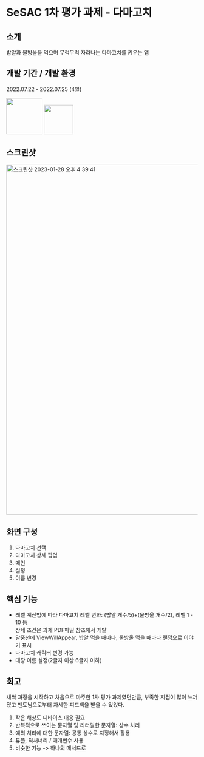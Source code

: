 # SeSAC 1차 평가 과제 - 다마고치

## 소개  
밥알과 물방울을 먹으며 무럭무럭 자라나는 다마고치를 키우는 앱  
  
  
## 개발 기간 / 개발 환경  
2022.07.22 - 2022.07.25 (4일)

<img width="95" src="https://img.shields.io/badge/Xcode-13.4.1-blue"> <img width="77" src="https://img.shields.io/badge/iOS-15.0+-silver">  
  
  
## 스크린샷  
<img width="923" alt="스크린샷 2023-01-28 오후 4 39 41" src="https://user-images.githubusercontent.com/87454813/215253647-ac8c4ce5-6b64-4d03-9ccf-1a2bf58816e3.png">


## 화면 구성  
1. 다마고치 선택
2. 다마고치 상세 팝업
3. 메인
4. 설정
5. 이름 변경  
  
  
## 핵심 기능  
- 레벨 계산법에 따라 다마고치 레벨 변화: (밥알 개수/5)+(물방울 개수/2), 레벨 1 - 10 등  
상세 조건은 과제 PDF파일 참조해서 개발
- 말풍선에 ViewWillAppear, 밥알 먹을 때마다, 물방울 먹을 때마다 랜덤으로 이야기 표시
- 다마고치 캐릭터 변경 가능
- 대장 이름 설정(2글자 이상 6글자 이하)
  
  
## 회고
새싹 과정을 시작하고 처음으로 마주한 1차 평가 과제였던만큼, 부족한 지점이 많이 느껴졌고 멘토님으로부터 자세한 피드백을 받을 수 있었다.
1) 작은 해상도 디바이스 대응 필요
2) 반복적으로 쓰이는 문자열 및 리터럴한 문자열: 상수 처리
3) 예외 처리에 대한 문자열: 공통 상수로 지정해서 활용
4) 튜플, 딕셔너리 / 매개변수 사용
5) 비슷한 기능 -> 하나의 메서드로
